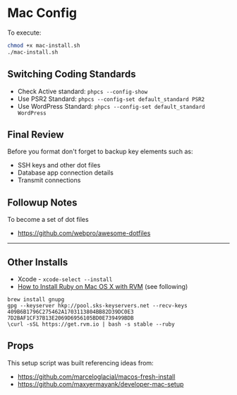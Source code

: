 # Mac Config

To execute:

```sh
chmod +x mac-install.sh
./mac-install.sh
```

## Switching Coding Standards

- Check Active standard: `phpcs --config-show`
- Use PSR2 Standard: `phpcs --config-set default_standard PSR2`
- Use WordPress Standard: `phpcs --config-set default_standard WordPress`

## Final Review

Before you format don't forget to backup key elements such as:

- SSH keys and other dot files
- Database app connection details
- Transmit connections

## Followup Notes

To become a set of dot files

- https://github.com/webpro/awesome-dotfiles

---

## Other Installs

- Xcode - `xcode-select --install`
- [How to Install Ruby on Mac OS X with RVM](https://usabilityetc.com/articles/ruby-on-mac-os-x-with-rvm/) (see following)

```
brew install gnupg
gpg --keyserver hkp://pool.sks-keyservers.net --recv-keys 409B6B1796C275462A1703113804BB82D39DC0E3 7D2BAF1CF37B13E2069D6956105BD0E739499BDB
\curl -sSL https://get.rvm.io | bash -s stable --ruby
```

## Props

This setup script was built referencing ideas from:

- https://github.com/marceloglacial/macos-fresh-install
- https://github.com/maxyermayank/developer-mac-setup
